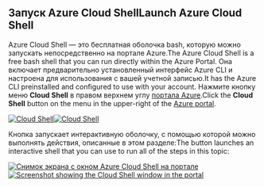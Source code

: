 ## <a name="launch-azure-cloud-shell"></a><span data-ttu-id="dd36b-101">Запуск Azure Cloud Shell</span><span class="sxs-lookup"><span data-stu-id="dd36b-101">Launch Azure Cloud Shell</span></span>

<span data-ttu-id="dd36b-102">Azure Cloud Shell — это бесплатная оболочка bash, которую можно запускать непосредственно на портале Azure.</span><span class="sxs-lookup"><span data-stu-id="dd36b-102">The Azure Cloud Shell is a free bash shell that you can run directly within the Azure Portal.</span></span> <span data-ttu-id="dd36b-103">Она включает предварительно установленный интерфейс Azure CLI и настроена для использования с вашей учетной записью.</span><span class="sxs-lookup"><span data-stu-id="dd36b-103">It has the Azure CLI preinstalled and configured to use with your account.</span></span> <span data-ttu-id="dd36b-104">Нажмите кнопку меню **Cloud Shell** в правом верхнем углу [портала Azure](https://portal.azure.com).</span><span class="sxs-lookup"><span data-stu-id="dd36b-104">Click the **Cloud Shell** button on the menu in the upper-right of the [Azure portal](https://portal.azure.com).</span></span>

<span data-ttu-id="dd36b-105">[![Cloud Shell](../media/cloud-shell-try-it/cloud-shell-menu.png)](https://portal.azure.com)</span><span class="sxs-lookup"><span data-stu-id="dd36b-105">[![Cloud Shell](../media/cloud-shell-try-it/cloud-shell-menu.png)](https://portal.azure.com)</span></span>

<span data-ttu-id="dd36b-106">Кнопка запускает интерактивную оболочку, с помощью которой можно выполнять действия, описанные в этом разделе:</span><span class="sxs-lookup"><span data-stu-id="dd36b-106">The button launches an interactive shell that you can use to run all of the steps in this topic:</span></span>

<span data-ttu-id="dd36b-107">[![Снимок экрана с окном Azure Cloud Shell на портале](../media/cloud-shell-try-it/cloud-shell-safari.png)](https://portal.azure.com)</span><span class="sxs-lookup"><span data-stu-id="dd36b-107">[![Screenshot showing the Cloud Shell window in the portal](../media/cloud-shell-try-it/cloud-shell-safari.png)](https://portal.azure.com)</span></span>